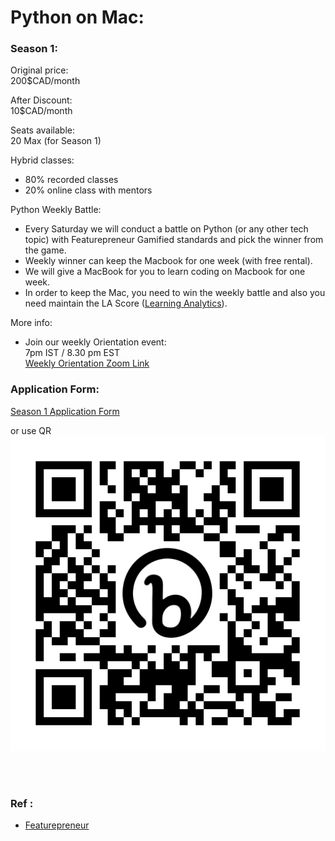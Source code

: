 # Python on Mac: 

### Season 1:

Original price: 
<br>
200$CAD/month

After Discount:
<br>
10$CAD/month

Seats available:
<br>
20 Max (for Season 1)

Hybrid classes:
- 80% recorded classes
- 20% online class with mentors

Python Weekly Battle:
- Every Saturday we will conduct a battle on Python (or any other tech topic) with Featurepreneur Gamified standards and pick the winner from the game. 
- Weekly winner can keep the Macbook for one week (with free rental). 
- We will give a MacBook for you to learn coding on Macbook for one week.
- In order to keep the Mac, you need to win the weekly battle and also you need maintain the LA Score ([Learning Analytics](https://chrome.google.com/webstore/detail/learning-analytics/jghnmnbocllgpppgnafiipnjcanfgcdm)).

More info:
- Join our weekly Orientation event:
  <br>
  7pm IST / 8.30 pm EST 
  <br>
  [Weekly Orientation Zoom Link](https://us02web.zoom.us/j/6476476400)


### Application Form:
[Season 1 Application Form](https://bit.ly/pyonmac-s1)

or use QR
![Speeofme](https://github.com/featurepreneur/wiki/blob/master/images/bit.ly_pyonmac-s1.png?raw=true)

<br><br>

### Ref :
  * [Featurepreneur](https://featurepreneur.com/)
